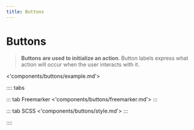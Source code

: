 ```yaml
---
title: Buttons
---
```


# Buttons

> **Buttons are used to initialize an action**. Button labels express what action will occur when the user interacts with it.

<'components/buttons/example.md'>

:::: tabs

::: tab Freemarker
<'components/buttons/freemarker.md'>
:::

::: tab SCSS
<'components/buttons/style.md'>
:::

::::
